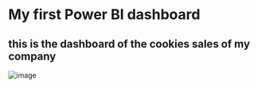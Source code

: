 # My first Power BI dashboard

## this is the dashboard of the cookies sales of my company

![image](https://user-images.githubusercontent.com/82284180/222907932-a6473deb-db7a-4805-973b-9ccd57dbe450.png)
